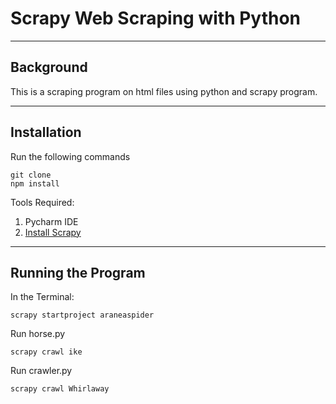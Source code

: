 # **Scrapy Web Scraping with Python**
___
## **Background**

This is a scraping program on html files using python and scrapy program.
___
## **Installation**
Run the following commands
```
git clone
npm install
```
Tools Required:
1. Pycharm IDE
2. [Install Scrapy](https://scrapy.org/)

___

## Running the Program
In the Terminal: 
```
scrapy startproject araneaspider
```
Run horse.py
```
scrapy crawl ike
```
Run crawler.py
```
scrapy crawl Whirlaway
```
